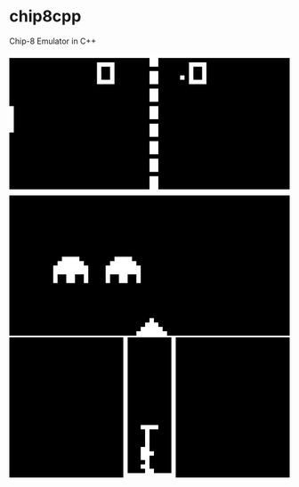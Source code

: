 # chip8cpp
Chip-8 Emulator in C++

![pong](https://raw.githubusercontent.com/Vicfred/chip8cpp/master/img/pong.png "Pong")
![invaders](https://raw.githubusercontent.com/Vicfred/chip8cpp/master/img/invaders.png "Space Invaders")
![tetris](https://raw.githubusercontent.com/Vicfred/chip8cpp/master/img/tetris.png "Tetris")
